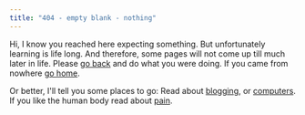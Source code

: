 ```yaml
---
title: "404 - empty blank - nothing"
---
```

Hi, I know you reached here expecting something. But unfortunately learning is life long. And therefore, some pages will not come up till much later in life. Please <a href="javascript:history.back()">go back</a> and do what you were doing. If you came from nowhere [go home](../).

Or better, I'll tell you some places to go: Read about [blogging](../blogging/), or [computers](../computers/). If you like the human body read about [pain](../pain/).